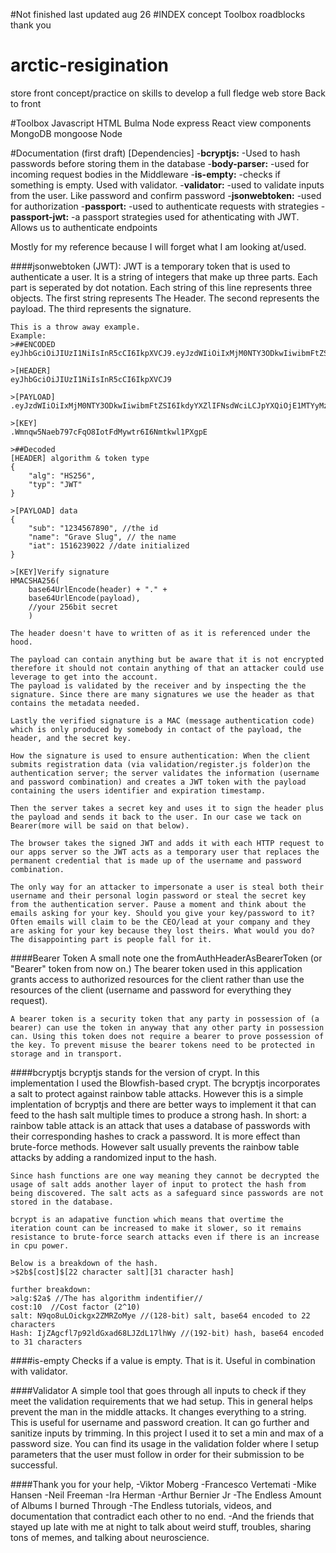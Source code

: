 #Not finished last updated aug 26
#INDEX
concept
Toolbox
roadblocks
thank you



# arctic-resigination
store front concept/practice on skills to develop a full fledge web store Back to front

#Toolbox
Javascript
HTML
Bulma
Node
express
React view components
MongoDB
mongoose
Node


#Documentation (first draft)
[Dependencies]
-**bcryptjs:**
    -Used to hash passwords before storing them in the database
-**body-parser:**
    -used for incoming request bodies in the Middleware
-**is-empty:**
    -checks if something is empty. Used with validator.
-**validator:**
    -used to validate inputs from the user. Like password and confirm password
-**jsonwebtoken:**
    -used for authorization
-**passport:**
    -used to authenticate requests with strategies
-**passport-jwt:**
    -a passport strategies used for athenticating with JWT. Allows us to authenticate endpoints


Mostly for my reference because I will forget what I am looking at/used.

####jsonwebtoken (JWT):
    JWT is a temporary token that is used to authenticate a user. It is a string of integers that make up three parts. Each part is seperated by dot notation. Each string of this line represents three objects. The first string represents The Header. The second represents the payload. The third represents the signature.

    This is a throw away example.
    Example:
    >##ENCODED
    eyJhbGciOiJIUzI1NiIsInR5cCI6IkpXVCJ9.eyJzdWIiOiIxMjM0NTY3ODkwIiwibmFtZSI6IkdyYXZlIFNsdWciLCJpYXQiOjE1MTYyMzkwMjJ9.Wmnqw5Naeb797cFqO8IotFdMywtr6I6Nmtkwl1PXgpE

    >[HEADER]
    eyJhbGciOiJIUzI1NiIsInR5cCI6IkpXVCJ9

    >[PAYLOAD]
    .eyJzdWIiOiIxMjM0NTY3ODkwIiwibmFtZSI6IkdyYXZlIFNsdWciLCJpYXQiOjE1MTYyMzkwMjJ9

    >[KEY]
    .Wmnqw5Naeb797cFqO8IotFdMywtr6I6Nmtkwl1PXgpE

    >##Decoded
    [HEADER] algorithm & token type
    {
        "alg": "HS256",
        "typ": "JWT"
    }

    >[PAYLOAD] data
    {
        "sub": "1234567890", //the id
        "name": "Grave Slug", // the name
        "iat": 1516239022 //date initialized
    }

    >[KEY]Verify signature
    HMACSHA256(
        base64UrlEncode(header) + "." +
        base64UrlEncode(payload),
        //your 256bit secret
        )

    The header doesn't have to written of as it is referenced under the hood.

    The payload can contain anything but be aware that it is not encrypted therefore it should not contain anything of that an attacker could use leverage to get into the account.
    The payload is validated by the receiver and by inspecting the the signature. Since there are many signatures we use the header as that contains the metadata needed.

    Lastly the verified signature is a MAC (message authentication code) which is only produced by somebody in contact of the payload, the header, and the secret key.

    How the signature is used to ensure authentication: When the client submits registration data (via validation/register.js folder)on the authentication server; the server validates the information (username and password combination) and creates a JWT token with the payload containing the users identifier and expiration timestamp.

    Then the server takes a secret key and uses it to sign the header plus the payload and sends it back to the user. In our case we tack on Bearer(more will be said on that below).

    The browser takes the signed JWT and adds it with each HTTP request to our apps server so the JWT acts as a temporary user that replaces the permanent credential that is made up of the username and password combination.

    The only way for an attacker to impersonate a user is steal both their username and their personal login password or steal the secret key from the authentication server. Pause a moment and think about the emails asking for your key. Should you give your key/password to it? Often emails will claim to be the CEO/lead at your company and they are asking for your key because they lost theirs. What would you do? The disappointing part is people fall for it.

####Bearer Token
A small note one the fromAuthHeaderAsBearerToken (or "Bearer" token from now on.)
    The bearer token used in this application grants access to authorized resources for the client rather than use the resources of the client (username and password for everything they request).

    A bearer token is a security token that any party in possession of (a bearer) can use the token in anyway that any other party in possession can. Using this token does not require a bearer to prove possession of the key. To prevent misuse the bearer tokens need to be protected in storage and in transport.

####bcryptjs
    bcryptjs stands for the version of crypt. In this implementation I used the Blowfish-based crypt.
    The bcryptjs incorporates a salt to protect against rainbow table attacks. However this is a simple implentation of bcryptjs and there are better ways to implement it that can feed to the hash salt multiple times to produce a strong hash.
    In short: a rainbow table attack is an attack that uses a database of passwords with their corresponding hashes to crack a password. It is more effect than brute-force methods. However salt usually prevents the rainbow table attacks by adding a randomized input to the hash.

    Since hash functions are one way meaning they cannot be decrypted the usage of salt adds another layer of input to protect the hash from being discovered. The salt acts as a safeguard since passwords are not stored in the database.

    bcrypt is an adapative function which means that overtime the iteration count can be increased to make it slower, so it remains resistance to brute-force search attacks even if there is an increase in cpu power.

    Below is a breakdown of the hash.
    >$2b$[cost]$[22 character salt][31 character hash]

    further breakdown:
    >alg:$2a$ //The has algorithm indentifier//
    cost:10  //Cost factor (2^10)
    salt: N9qo8uLOickgx2ZMRZoMye //(128-bit) salt, base64 encoded to 22 characters
    Hash: IjZAgcfl7p92ldGxad68LJZdL17lhWy //(192-bit) hash, base64 encoded to 31 characters

####is-empty
    Checks if a value is empty. That is it. Useful in combination with validator.

####Validator
    A simple tool that goes through all inputs to check if they meet the validation requirements that we had setup. This in general helps prevent the man in the middle attacks. It changes everything to a string. This is useful for username and password creation. It can go further and sanitize inputs by trimming. In this project I used it to set a min and max of a password size. You can find its usage in the validation folder where I setup parameters that the user must follow in order for their submission to be successful.




####Thank you for your help,
-Viktor Moberg
-Francesco Vertemati
-Mike Hansen
-Neil Freeman
-Ira Herman
-Arthur Bernier Jr
-The Endless Amount of Albums I burned Through
-The Endless tutorials, videos, and documentation that contradict each other to no end.
-And the friends that stayed up late with me at night to talk about weird stuff, troubles, sharing tons of memes, and talking about neuroscience.
